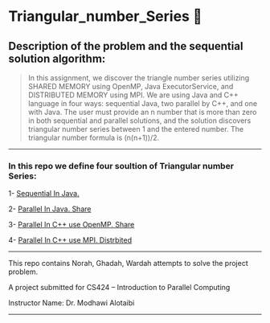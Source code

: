 # Triangular_number_Series :small_red_triangle:

## Description of the problem and the sequential solution algorithm:
>In this assignment, we discover the triangle number series utilizing SHARED MEMORY using OpenMP, Java ExecutorService, and DISTRIBUTED MEMORY using MPI. We are using Java and C++ language in four ways: sequential Java, two parallel by C++, and one with Java. The user must provide an n number that is more than zero in both sequential and parallel solutions, and the solution discovers triangular number series between 1 and the entered number. The triangular number formula is (n(n+1))/2. 
--------------------------------------------------------------------------------------------------

### In this repo we define four soultion of Triangular number Series:
1- [Sequential In Java.](https://github.com/NorahFahad/Triangular_number_Series/blob/main/TriangularS.java)

2- [Parallel In Java. Share](https://github.com/NorahFahad/Triangular_number_Series/blob/main/Triangular.java)

3- [Parallel In C++ use OpenMP. Share](https://github.com/NorahFahad/Triangular_number_Series/blob/main/TiangularOpenMP.cpp)

4- [Parallel In C++ use MPI. Distrbited](https://github.com/NorahFahad/Triangular_number_Series/blob/main/triangularMPI.cpp)

---------------------------------------------------------------------------------------------------------

This repo contains  Norah, Ghadah, Wardah attempts to solve the project problem.

A project submitted for CS424 – Introduction to Parallel Computing

Instructor Name: Dr. Modhawi Alotaibi

-------------------------------------------------

